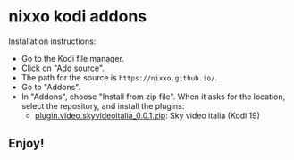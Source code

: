 # nixxo kodi addons

Installation instructions:


<p align="left">
  <ul>
    <li>Go to the Kodi file manager.</li>
    <li>Click on "Add source".</li>
    <li>The path for the source is <code>https://nixxo.github.io/</code>.</li>
    <li>Go to "Addons".</li>
    <li>In "Addons", choose "Install from zip file". When it asks for the location, select the repository, and install the plugins:
      <ul>
        <li><a href="plugin.video.skyvideoitalia_0.0.1.zip">plugin.video.skyvideoitalia_0.0.1.zip</a>: Sky video italia (Kodi 19)</li>
      </ul>
    </li>
  </ul>
</p>

## Enjoy!
